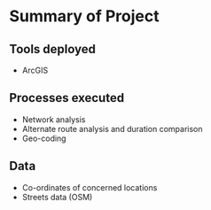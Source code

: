 # Summary of Project

## Tools deployed
- ArcGIS


## Processes executed
- Network analysis
- Alternate route analysis and duration comparison
- Geo-coding


## Data 
- Co-ordinates of concerned locations
- Streets data (OSM)

